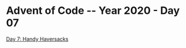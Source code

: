# Advent of Code -- Year 2020 - Day 07

[Day 7: Handy Haversacks](https://adventofcode.com/2020/day/7)
